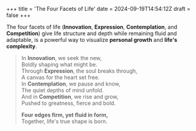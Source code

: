+++
title = 'The Four Facets of Life'
date = 2024-09-19T14:54:12Z
draft = false
+++


The four facets of life (**Innovation**, **Expression**, **Contemplation**, and **Competition**) give life structure and depth while remaining fluid and adaptable, is a powerful way to visualize **personal growth** and **life's complexity**.

>In **Innovation**, we seek the new,  
>Boldly shaping what might be.  
>Through **Expression**, the soul breaks through,  
>A canvas for the heart set free.  
>In **Contemplation**, we pause and know,  
>The quiet depths of mind unfold.  
>And in **Competition**, we rise and grow,  
>Pushed to greatness, fierce and bold.
>
>**Four edges firm, yet fluid in form,**  
>Together, life's true shape is born.

